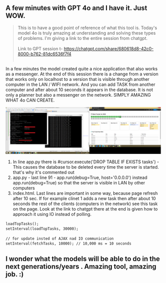 <h2>A few minutes  with GPT 4o and I have it. Just WOW.</h2>

> This is to have a good point of reference of what this tool is. Today's model 4o is truly amazing at understanding and solving these types of problems. I'm giving a link to the entire session from chatgpt.
<br /><br />
Link to GPT session t- https://chatgpt.com/share/680618d8-42c0-8000-b762-81dc6536f7f4
<br /><br />

In a few minutes the model created quite a nice application that also works as a messenger. At the end of this session there is a change from a version that works only on localhost to a version that is visible through another computer in the LAN / WIFI network. And you can add TASK from another computer and after about 10 seconds it appears in the database. It is not only a planner but also a messenger on the network. SIMPLY AMAZING WHAT 4o CAN CREATE.

![dump](https://github.com/KarolDuracz/scratchpad/blob/main/MachineLearning/ML%20with%20EurekaLabs/21-04-2025%20-%20EurekaLabs%20practice/251%20-%2021-04-2025%20-%20WOW%20GPT%204o%20is%20amazing%20-%20fixed.png?raw=true)

1. In line app.py there is #cursor.execute('DROP TABLE IF EXISTS tasks') - This causes the database to be deleted every time the server is started. that's why it's commented out
2. app.py - last line 91 - app.run(debug=True, host='0.0.0.0') instead app.run(debug=True) so that the server is visible in LAN by other computers
3. index.html. Last lines are important in some way, because page refresh after 10 sec. If for example clinet 1 adds a new task then after about 10 seconds the rest of the clients (computers in the network) see this task on the page. Look at the link to chatgpt there at the end is given how to approach it using IO instead of polling.


```
loadTopTasks();
setInterval(loadTopTasks, 30000);

// for update insted of AJAX nad IO communication
setInterval(fetchTasks, 10000); // 10,000 ms = 10 seconds
```

<h2>I wonder what the models will be able to do in the next generations/years . Amazing tool, amazing job. :)</h2>
